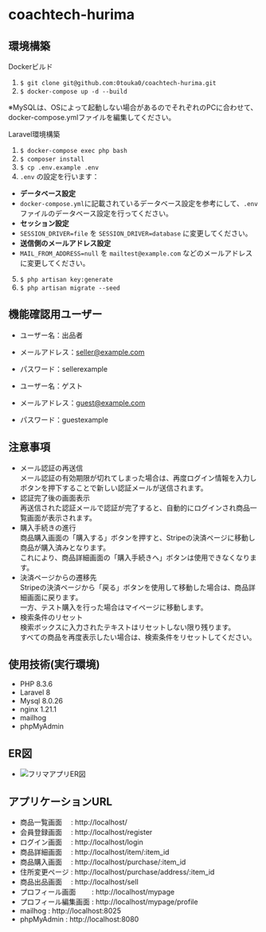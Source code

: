 # coachtech-hurima

## 環境構築
Dockerビルド

1. `$ git clone git@github.com:0touka0/coachtech-hurima.git`
2. `$ docker-compose up -d --build`

※MySQLは、OSによって起動しない場合があるのでそれぞれのPCに合わせて、docker-compose.ymlファイルを編集してください。

Laravel環境構築

1. `$ docker-compose exec php bash`
2. `$ composer install`
3. `$ cp .env.example .env`<br>
4. `.env` の設定を行います：
- **データベース設定**
- `docker-compose.yml`に記載されているデータベース設定を参考にして、`.env` ファイルのデータベース設定を行ってください。
- **セッション設定**
- `SESSION_DRIVER=file` を `SESSION_DRIVER=database` に変更してください。
- **送信側のメールアドレス設定**
- `MAIL_FROM_ADDRESS=null` を `mailtest@example.com` などのメールアドレスに変更してください。
5. `$ php artisan key:generate`
6. `$ php artisan migrate --seed`

## 機能確認用ユーザー
- ユーザー名：出品者
- メールアドレス：seller@example.com
- パスワード：sellerexample

- ユーザー名：ゲスト
- メールアドレス：guest@example.com
- パスワード：guestexample

## 注意事項
- メール認証の再送信<br>
メール認証の有効期限が切れてしまった場合は、再度ログイン情報を入力しボタンを押下することで新しい認証メールが送信されます。
- 認証完了後の画面表示<br>
再送信された認証メールで認証が完了すると、自動的にログインされ商品一覧画面が表示されます。
- 購入手続きの進行<br>
商品購入画面の「購入する」ボタンを押すと、Stripeの決済ページに移動し商品が購入済みとなります。<br>これにより、商品詳細画面の「購入手続きへ」ボタンは使用できなくなります。
- 決済ページからの遷移先<br>
Stripeの決済ページから「戻る」ボタンを使用して移動した場合は、商品詳細画面に戻ります。<br>一方、テスト購入を行った場合はマイページに移動します。
- 検索条件のリセット<br>
検索ボックスに入力されたテキストはリセットしない限り残ります。<br>すべての商品を再度表示したい場合は、検索条件をリセットしてください。

## 使用技術(実行環境)
- PHP 8.3.6
- Laravel 8
- Mysql 8.0.26
- nginx 1.21.1
- mailhog
- phpMyAdmin

## ER図
- ![フリマアプリER図](https://github.com/user-attachments/assets/cc4239f5-70b7-4a45-b3c1-e995bfc6c3a8)

## アプリケーションURL
- 商品一覧画面　 : http://localhost/
- 会員登録画面　 : http://localhost/register
- ログイン画面　 : http://localhost/login
- 商品詳細画面　 : http://localhost/item/:item_id
- 商品購入画面　 : http://localhost/purchase/:item_id
- 住所変更ページ : http://localhost/purchase/address/:item_id
- 商品出品画面　 : http://localhost/sell
- プロフィール画面　　 : http://localhost/mypage
- プロフィール編集画面 : http://localhost/mypage/profile
- mailhog    : http://localhost:8025
- phpMyAdmin : http://localhost:8080